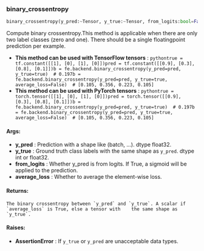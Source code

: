 

### binary_crossentropy
```python
binary_crossentropy(y_pred:~Tensor, y_true:~Tensor, from_logits:bool=False, average_loss:bool=True) -> ~Tensor
```
Compute binary crossentropy.This method is applicable when there are only two label classes (zero and one). There should be a single floatingpoint prediction per example.
* **This method can be used with TensorFlow tensors** : ```pythontrue = tf.constant([[1], [0], [1], [0]])pred = tf.constant([[0.9], [0.3], [0.8], [0.1]])b = fe.backend.binary_crossentropy(y_pred=pred, y_true=true)  # 0.197b = fe.backend.binary_crossentropy(y_pred=pred, y_true=true, average_loss=False)  # [0.105, 0.356, 0.223, 0.105]```
* **This method can be used with PyTorch tensors** : ```pythontrue = torch.tensor([[1], [0], [1], [0]])pred = torch.tensor([[0.9], [0.3], [0.8], [0.1]])b = fe.backend.binary_crossentropy(y_pred=pred, y_true=true)  # 0.197b = fe.backend.binary_crossentropy(y_pred=pred, y_true=true, average_loss=False)  # [0.105, 0.356, 0.223, 0.105]```

#### Args:

* **y_pred** :  Prediction with a shape like (batch, ...). dtype float32.
* **y_true** :  Ground truth class labels with the same shape as `y_pred`. dtype int or float32.
* **from_logits** :  Whether y_pred is from logits. If True, a sigmoid will be applied to the prediction.
* **average_loss** :  Whether to average the element-wise loss.

#### Returns:
    The binary crossentropy between `y_pred` and `y_true`. A scalar if `average_loss` is True, else a tensor with    the same shape as `y_true`.

#### Raises:

* **AssertionError** :  If `y_true` or `y_pred` are unacceptable data types.